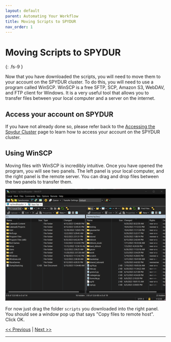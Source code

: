 ```yaml
---
layout: default
parent: Automating Your Workflow
title: Moving Scripts to SPYDUR
nav_order: 1
---
```


# Moving Scripts to SPYDUR
{: .fs-9 }

Now that you have downloaded the scripts, you will need to move them to your account on the SPYDUR cluster. To do this, you will need to use a program called WinSCP. WinSCP is a free SFTP, SCP, Amazon S3, WebDAV, and FTP client for Windows. It is a very useful tool that allows you to transfer files between your local computer and a server on the internet.

## Access your account on SPYDUR

If you have not already done so, please refer back to the [Accessing the Spydur Cluster] page to learn how to access your account on the SPYDUR cluster.

## Using WinSCP

Moving files with WinSCP is incredibly intuitive. Once you have opened the program, you will see two panels. The left panel is your local computer, and the right panel is the remote server. You can drag and drop files between the two panels to transfer them.

<img 
  src="https://github.com/np3wu/Spydur_Guide/blob/main/images/program/winscp/winscp_main.png?raw=true" 
  alt="WinSCP main window">

For now just drag the folder `scripts` you downloaded into the right panel. You should see a window pop up that says "Copy files to remote host". Click OK.

[<< Previous](https://np3wu.github.io/Spydur_Guide/docs/gettingstarted/scripts/scripts.html) | [Next >>](https://np3wu.github.io/Spydur_Guide/docs/gettingstarted/scripts/activate_scripts.html)

---
[Accessing the Spydur Cluster]: https://np3wu.github.io/Spydur_Guide/docs/gettingstarted/access_spydur.html